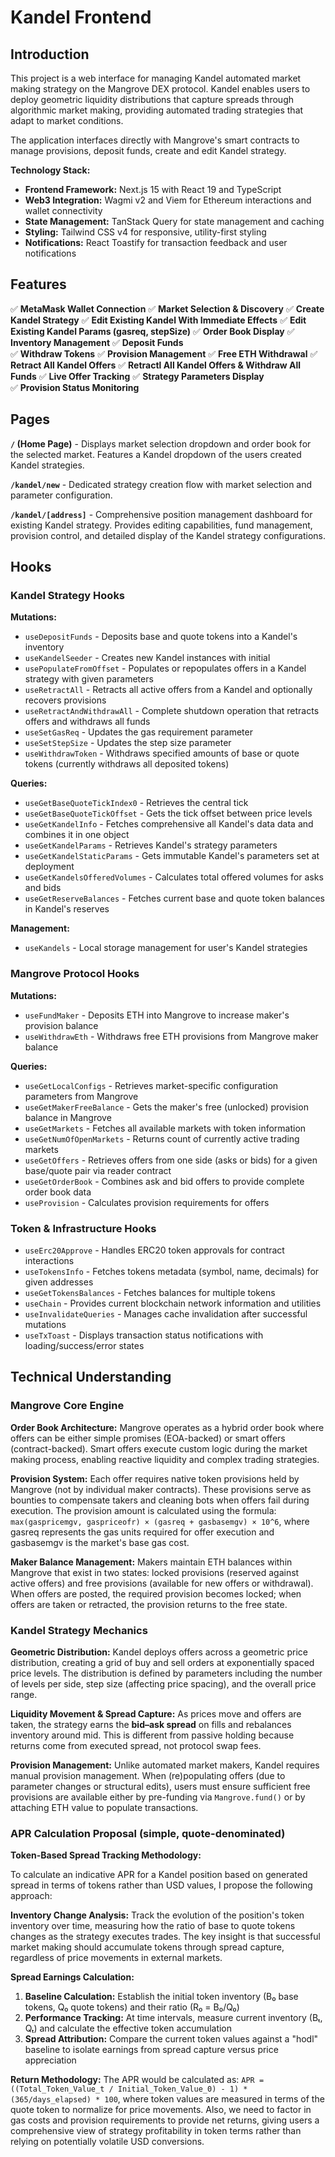 # Kandel Frontend

## Introduction

This project is a web interface for managing Kandel automated market making strategy on the Mangrove DEX protocol. Kandel enables users to deploy geometric liquidity distributions that capture spreads through algorithmic market making, providing automated trading strategies that adapt to market conditions.

The application interfaces directly with Mangrove's smart contracts to manage provisions, deposit funds, create and edit Kandel strategy.

**Technology Stack:**

- **Frontend Framework:** Next.js 15 with React 19 and TypeScript
- **Web3 Integration:** Wagmi v2 and Viem for Ethereum interactions and wallet connectivity
- **State Management:** TanStack Query for state management and caching
- **Styling:** Tailwind CSS v4 for responsive, utility-first styling
- **Notifications:** React Toastify for transaction feedback and user notifications

## Features

✅ **MetaMask Wallet Connection**
✅ **Market Selection & Discovery**
✅ **Create Kandel Strategy**
✅ **Edit Existing Kandel With Immediate Effects**
✅ **Edit Existing Kandel Params (gasreq, stepSize)**
✅ **Order Book Display**
✅ **Inventory Management**
✅ **Deposit Funds**  
✅ **Withdraw Tokens**
✅ **Provision Management**
✅ **Free ETH Withdrawal**
✅ **Retract All Kandel Offers**
✅ **Retractl All Kandel Offers & Withdraw All Funds**
✅ **Live Offer Tracking**
✅ **Strategy Parameters Display**  
✅ **Provision Status Monitoring**

## Pages

**`/` (Home Page)** - Displays market selection dropdown and order book for the selected market. Features a Kandel dropdown of the users created Kandel strategies.

**`/kandel/new`** - Dedicated strategy creation flow with market selection and parameter configuration.

**`/kandel/[address]`** - Comprehensive position management dashboard for existing Kandel strategy. Provides editing capabilities, fund management, provision control, and detailed display of the Kandel strategy configurations.

## Hooks

### Kandel Strategy Hooks

**Mutations:**

- `useDepositFunds` - Deposits base and quote tokens into a Kandel's inventory
- `useKandelSeeder` - Creates new Kandel instances with initial
- `usePopulateFromOffset` - Populates or repopulates offers in a Kandel strategy with given parameters
- `useRetractAll` - Retracts all active offers from a Kandel and optionally recovers provisions
- `useRetractAndWithdrawAll` - Complete shutdown operation that retracts offers and withdraws all funds
- `useSetGasReq` - Updates the gas requirement parameter
- `useSetStepSize` - Updates the step size parameter
- `useWithdrawToken` - Withdraws specified amounts of base or quote tokens (currently withdraws all deposited tokens)

**Queries:**

- `useGetBaseQuoteTickIndex0` - Retrieves the central tick
- `useGetBaseQuoteTickOffset` - Gets the tick offset between price levels
- `useGetKandelInfo` - Fetches comprehensive all Kandel's data data and combines it in one object
- `useGetKandelParams` - Retrieves Kandel's strategy parameters
- `useGetKandelStaticParams` - Gets immutable Kandel's parameters set at deployment
- `useGetKandelsOfferedVolumes` - Calculates total offered volumes for asks and bids
- `useGetReserveBalances` - Fetches current base and quote token balances in Kandel's reserves

**Management:**

- `useKandels` - Local storage management for user's Kandel strategies

### Mangrove Protocol Hooks

**Mutations:**

- `useFundMaker` - Deposits ETH into Mangrove to increase maker's provision balance
- `useWithdrawEth` - Withdraws free ETH provisions from Mangrove maker balance

**Queries:**

- `useGetLocalConfigs` - Retrieves market-specific configuration parameters from Mangrove
- `useGetMakerFreeBalance` - Gets the maker's free (unlocked) provision balance in Mangrove
- `useGetMarkets` - Fetches all available markets with token information
- `useGetNumOfOpenMarkets` - Returns count of currently active trading markets
- `useGetOffers` - Retrieves offers from one side (asks or bids) for a given base/quote pair via reader contract
- `useGetOrderBook` - Combines ask and bid offers to provide complete order book data
- `useProvision` - Calculates provision requirements for offers

### Token & Infrastructure Hooks

- `useErc20Approve` - Handles ERC20 token approvals for contract interactions
- `useTokensInfo` - Fetches tokens metadata (symbol, name, decimals) for given addresses
- `useGetTokensBalances` - Fetches balances for multiple tokens
- `useChain` - Provides current blockchain network information and utilities
- `useInvalidateQueries` - Manages cache invalidation after successful mutations
- `useTxToast` - Displays transaction status notifications with loading/success/error states

## Technical Understanding

### Mangrove Core Engine

**Order Book Architecture:** Mangrove operates as a hybrid order book where offers can be either simple promises (EOA-backed) or smart offers (contract-backed). Smart offers execute custom logic during the market making process, enabling reactive liquidity and complex trading strategies.

**Provision System:** Each offer requires native token provisions held by Mangrove (not by individual maker contracts). These provisions serve as bounties to compensate takers and cleaning bots when offers fail during execution. The provision amount is calculated using the formula: `max(gaspricemgv, gaspriceofr) × (gasreq + gasbasemgv) × 10^6`, where gasreq represents the gas units required for offer execution and gasbasemgv is the market's base gas cost.

**Maker Balance Management:** Makers maintain ETH balances within Mangrove that exist in two states: locked provisions (reserved against active offers) and free provisions (available for new offers or withdrawal). When offers are posted, the required provision becomes locked; when offers are taken or retracted, the provision returns to the free state.

### Kandel Strategy Mechanics

**Geometric Distribution:** Kandel deploys offers across a geometric price distribution, creating a grid of buy and sell orders at exponentially spaced price levels. The distribution is defined by parameters including the number of levels per side, step size (affecting price spacing), and the overall price range.

**Liquidity Movement & Spread Capture:** As prices move and offers are taken, the strategy earns the **bid–ask spread** on fills and rebalances inventory around mid. This is different from passive holding because returns come from executed spread, not protocol swap fees.

**Provision Management:** Unlike automated market makers, Kandel requires manual provision management. When (re)populating offers (due to parameter changes or structural edits), users must ensure sufficient free provisions are available either by pre-funding via `Mangrove.fund()` or by attaching ETH value to populate transactions.

### APR Calculation Proposal (simple, quote-denominated)

**Token-Based Spread Tracking Methodology:**

To calculate an indicative APR for a Kandel position based on generated spread in terms of tokens rather than USD values, I propose the following approach:

**Inventory Change Analysis:** Track the evolution of the position's token inventory over time, measuring how the ratio of base to quote tokens changes as the strategy executes trades. The key insight is that successful market making should accumulate tokens through spread capture, regardless of price movements in external markets.

**Spread Earnings Calculation:**

1. **Baseline Calculation:** Establish the initial token inventory (B₀ base tokens, Q₀ quote tokens) and their ratio (R₀ = B₀/Q₀)
2. **Performance Tracking:** At time intervals, measure current inventory (Bₜ, Qₜ) and calculate the effective token accumulation
3. **Spread Attribution:** Compare the current token values against a "hodl" baseline to isolate earnings from spread capture versus price appreciation

**Return Methodology:**
The APR would be calculated as: `APR = ((Total_Token_Value_t / Initial_Token_Value_0) - 1) * (365/days_elapsed) * 100`, where token values are measured in terms of the quote token to normalize for price movements. Also, we need to factor in gas costs and provision requirements to provide net returns, giving users a comprehensive view of strategy profitability in token terms rather than relying on potentially volatile USD conversions.
